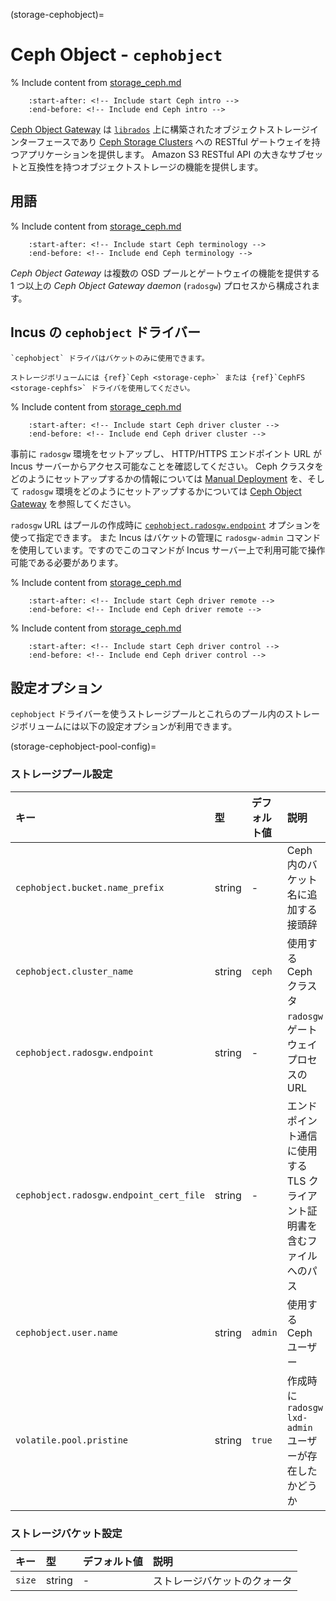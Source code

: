 (storage-cephobject)=
# Ceph Object - `cephobject`

% Include content from [storage_ceph.md](storage_ceph.md)
```{include} storage_ceph.md
    :start-after: <!-- Include start Ceph intro -->
    :end-before: <!-- Include end Ceph intro -->
```

[Ceph Object Gateway](https://docs.ceph.com/en/latest/radosgw/) は [`librados`](https://docs.ceph.com/en/latest/rados/api/librados-intro/) 上に構築されたオブジェクトストレージインターフェースであり [Ceph Storage Clusters](https://docs.ceph.com/en/latest/rados/) への RESTful ゲートウェイを持つアプリケーションを提供します。
Amazon S3 RESTful API の大きなサブセットと互換性を持つオブジェクトストレージの機能を提供します。

## 用語

% Include content from [storage_ceph.md](storage_ceph.md)
```{include} storage_ceph.md
    :start-after: <!-- Include start Ceph terminology -->
    :end-before: <!-- Include end Ceph terminology -->
```

*Ceph Object Gateway* は複数の OSD プールとゲートウェイの機能を提供する 1 つ以上の *Ceph Object Gateway daemon* (`radosgw`) プロセスから構成されます。

## Incus の `cephobject` ドライバー

```{note}
`cephobject` ドライバはバケットのみに使用できます。

ストレージボリュームには {ref}`Ceph <storage-ceph>` または {ref}`CephFS <storage-cephfs>` ドライバを使用してください。
```

% Include content from [storage_ceph.md](storage_ceph.md)
```{include} storage_ceph.md
    :start-after: <!-- Include start Ceph driver cluster -->
    :end-before: <!-- Include end Ceph driver cluster -->
```

事前に `radosgw` 環境をセットアップし、 HTTP/HTTPS エンドポイント URL が Incus サーバーからアクセス可能なことを確認してください。
Ceph クラスタをどのようにセットアップするかの情報については [Manual Deployment](https://docs.ceph.com/en/latest/install/manual-deployment/) を、そして `radosgw` 環境をどのようにセットアップするかについては [Ceph Object Gateway](https://docs.ceph.com/en/latest/radosgw/) を参照してください。

`radosgw` URL はプールの作成時に [`cephobject.radosgw.endpoint`](storage-cephobject-pool-config) オプションを使って指定できます。
また Incus はバケットの管理に `radosgw-admin` コマンドを使用しています。ですのでこのコマンドが Incus サーバー上で利用可能で操作可能である必要があります。

% Include content from [storage_ceph.md](storage_ceph.md)
```{include} storage_ceph.md
    :start-after: <!-- Include start Ceph driver remote -->
    :end-before: <!-- Include end Ceph driver remote -->
```

% Include content from [storage_ceph.md](storage_ceph.md)
```{include} storage_ceph.md
    :start-after: <!-- Include start Ceph driver control -->
    :end-before: <!-- Include end Ceph driver control -->
```

## 設定オプション

`cephobject` ドライバーを使うストレージプールとこれらのプール内のストレージボリュームには以下の設定オプションが利用できます。

(storage-cephobject-pool-config)=
### ストレージプール設定

キー                                    | 型     | デフォルト値 | 説明
:--                                     | :---   | :------      | :----------
`cephobject.bucket.name_prefix`         | string | -            | Ceph 内のバケット名に追加する接頭辞
`cephobject.cluster_name`               | string | `ceph`       | 使用する Ceph クラスタ
`cephobject.radosgw.endpoint`           | string | -            | `radosgw` ゲートウェイプロセスのURL
`cephobject.radosgw.endpoint_cert_file` | string | -            | エンドポイント通信に使用する TLS クライアント証明書を含むファイルへのパス
`cephobject.user.name`                  | string | `admin`      | 使用する Ceph ユーザー
`volatile.pool.pristine`                | string | `true`       | 作成時に `radosgw` `lxd-admin` ユーザーが存在したかどうか

### ストレージバケット設定

キー   | 型     | デフォルト値 | 説明
:--    | :---   | :------      | :----------
`size` | string | -            | ストレージバケットのクォータ
